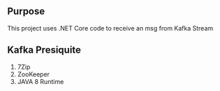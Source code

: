 ﻿
## Purpose 

This project uses .NET Core code to receive an msg from Kafka Stream 


## Kafka Presiquite 

1. 7Zip
2. ZooKeeper 
3. JAVA 8 Runtime
